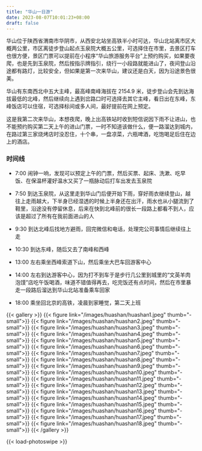 ```yaml
---
title: "华山一日游"
date: 2023-08-07T10:01:23+08:00
draft: false
---
```


华山位于陕西省渭南市华阴市，从西安北站坐高铁半小时可达，华山北站离市区大概两公里，市区离徒步登山起点玉泉院大概五公里，可选择住在市里，去景区打车也很方便，景区门票可以提前在小程序“华山旅游服务平台”上预约购买，如果要夜爬，也是先到玉泉院，然后按指示牌指引，绕行一小段路就能进山了，夜间登山沿途都有路灯，比较安全，但如果是第一次来华山，建议还是白天，因为沿途景色很美。

华山有东南西北中五大主峰，最高峰南峰海拔在 2154.9 米，徒步登山会先到达海拔最低的北峰，然后继续向上遇到岔路口时可选择去其它主峰，看日出在东峰，东峰饭店可以住宿，可选择标间或多人间，最好提前在网上预定。

这是我第二次来华山，本想夜爬，晚上出高铁站时收到短信说因下雨不让进山，也不能预约购买第二天上午的进山门票，一时不知道该做什么，便一路溜达到城内，在路过第三家烧烤店时没忍住，十个串，一盘凉菜，六瓶啤酒，吃饱喝足后住在边上的酒店。

### 时间线

- 7:00 闹钟一响，发现可以预定上午的门票，然后买票、起床、洗漱、吃早饭、在保温杯灌好温水又买了一瓶脉动后打车出发去玉泉院

- 7:50 到达玉泉院，从这里走到华山门后便开始下雨，穿好雨衣继续登山，越往上走雨越大，下半身已经湿透的时候上半身还在出汗，雨水也从小腿流到了鞋里，沿途没有停留休息，后来在快到北峰前的很长一段路上都看不到人，应该是超过了所有在我前面进山的人

- 9:30 到达北峰后找地方避雨，回完微信和电话，处理完公司事情后继续往上走

- 10:30 到达东峰，随后又去了南峰和西峰

- 13:00 左右乘坐西峰索道下山，然后乘坐大巴车回游客中心

- 14:00 左右到达游客中心，因为打不到车于是步行几公里到城里的“文英羊肉泡馍”店吃午饭喝酒，味道不错值得再去，吃完饭还有点时间，然后在市里暴走一段路后溜达到华山北站准备乘车回家

- 18:00 乘坐回北京的高铁，凌晨到家睡觉，第二天上班

{{< gallery >}}
  {{< figure link="/images/huashan/huashan1.jpeg" thumb="-small">}}
  {{< figure link="/images/huashan/huashan2.jpeg" thumb="-small">}}
  {{< figure link="/images/huashan/huashan3.jpeg" thumb="-small">}}
  {{< figure link="/images/huashan/huashan4.jpeg" thumb="-small">}}
  {{< figure link="/images/huashan/huashan5.jpeg" thumb="-small">}}
  {{< figure link="/images/huashan/huashan6.jpeg" thumb="-small">}}
  {{< figure link="/images/huashan/huashan7.jpeg" thumb="-small">}}
  {{< figure link="/images/huashan/huashan8.jpeg" thumb="-small">}}
  {{< figure link="/images/huashan/huashan9.jpeg" thumb="-small">}}
  {{< figure link="/images/huashan/huashan10.jpeg" thumb="-small">}}
  {{< figure link="/images/huashan/huashan11.jpeg" thumb="-small">}}
  {{< figure link="/images/huashan/huashan12.jpeg" thumb="-small">}}
  {{< figure link="/images/huashan/huashan13.jpeg" thumb="-small">}}
  {{< figure link="/images/huashan/huashan14.jpeg" thumb="-small">}}
  {{< figure link="/images/huashan/huashan15.jpeg" thumb="-small">}}
  {{< figure link="/images/huashan/huashan16.jpeg" thumb="-small">}}
  {{< figure link="/images/huashan/huashan17.jpeg" thumb="-small">}}
  {{< figure link="/images/huashan/huashan18.jpeg" thumb="-small">}}
{{< /gallery >}}

{{< load-photoswipe >}}